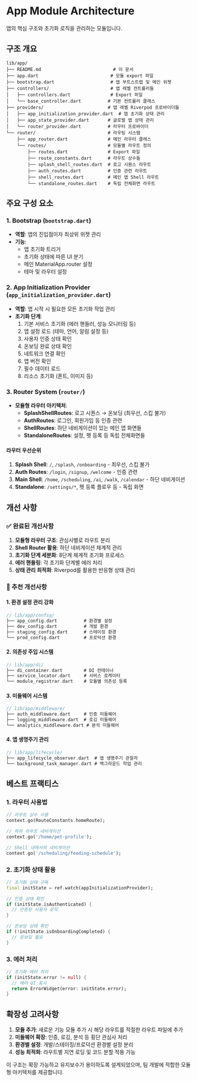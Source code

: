 # App Module Architecture

앱의 핵심 구조와 초기화 로직을 관리하는 모듈입니다.

## 구조 개요

```
lib/app/
├── README.md                           # 이 문서
├── app.dart                           # 모듈 export 파일
├── bootstrap.dart                     # 앱 부트스트랩 및 메인 위젯
├── controllers/                       # 앱 레벨 컨트롤러들
│   ├── controllers.dart               # Export 파일
│   └── base_controller.dart          # 기본 컨트롤러 클래스
├── providers/                        # 앱 레벨 Riverpod 프로바이더들
│   ├── app_initialization_provider.dart  # 앱 초기화 상태 관리
│   ├── app_state_provider.dart       # 글로벌 앱 상태 관리
│   └── router_provider.dart          # 라우터 프로바이더
└── router/                           # 라우팅 시스템
    ├── app_router.dart               # 메인 라우터 클래스
    └── routes/                       # 모듈별 라우트 정의
        ├── routes.dart               # Export 파일
        ├── route_constants.dart      # 라우트 상수들
        ├── splash_shell_routes.dart  # 로고 시퀀스 라우트
        ├── auth_routes.dart          # 인증 관련 라우트
        ├── shell_routes.dart         # 메인 앱 Shell 라우트
        └── standalone_routes.dart    # 독립 전체화면 라우트
```

## 주요 구성 요소

### 1. Bootstrap (`bootstrap.dart`)
- **역할**: 앱의 진입점이자 최상위 위젯 관리
- **기능**:
  - 앱 초기화 트리거
  - 초기화 상태에 따른 UI 분기
  - 메인 MaterialApp.router 설정
  - 테마 및 라우터 설정

### 2. App Initialization Provider (`app_initialization_provider.dart`)
- **역할**: 앱 시작 시 필요한 모든 초기화 작업 관리
- **초기화 단계**:
  1. 기본 서비스 초기화 (에러 핸들러, 성능 모니터링 등)
  2. 앱 설정 로드 (테마, 언어, 알림 설정 등)
  3. 사용자 인증 상태 확인
  4. 온보딩 완료 상태 확인
  5. 네트워크 연결 확인
  6. 앱 버전 확인
  7. 필수 데이터 로드
  8. 리소스 초기화 (폰트, 이미지 등)

### 3. Router System (`router/`)
- **모듈형 라우터 아키텍처**:
  - **SplashShellRoutes**: 로고 시퀀스 → 온보딩 (최우선, 스킵 불가)
  - **AuthRoutes**: 로그인, 회원가입 등 인증 관련
  - **ShellRoutes**: 하단 네비게이션이 있는 메인 앱 화면들
  - **StandaloneRoutes**: 설정, 펫 등록 등 독립 전체화면들

#### 라우터 우선순위
1. **Splash Shell**: `/`, `/splash`, `/onboarding` - 최우선, 스킵 불가
2. **Auth Routes**: `/login`, `/signup`, `/welcome` - 인증 관련
3. **Main Shell**: `/home`, `/scheduling`, `/ai`, `/walk`, `/calendar` - 하단 네비게이션
4. **Standalone**: `/settings/*`, 펫 등록 플로우 등 - 독립 화면

## 개선 사항

### ✅ 완료된 개선사항
1. **모듈형 라우터 구조**: 관심사별로 라우트 분리
2. **Shell Router 활용**: 하단 네비게이션 체계적 관리
3. **초기화 단계 세분화**: 8단계 체계적 초기화 프로세스
4. **에러 핸들링**: 각 초기화 단계별 에러 처리
5. **상태 관리 최적화**: Riverpod를 활용한 반응형 상태 관리

### 🔄 추천 개선사항

#### 1. 환경 설정 관리 강화
```dart
// lib/app/config/
├── app_config.dart          # 환경별 설정
├── dev_config.dart          # 개발 환경
├── staging_config.dart      # 스테이징 환경
└── prod_config.dart         # 프로덕션 환경
```

#### 2. 의존성 주입 시스템
```dart
// lib/app/di/
├── di_container.dart        # DI 컨테이너
├── service_locator.dart     # 서비스 로케이터
└── module_registrar.dart    # 모듈별 의존성 등록
```

#### 3. 미들웨어 시스템
```dart
// lib/app/middleware/
├── auth_middleware.dart     # 인증 미들웨어
├── logging_middleware.dart  # 로깅 미들웨어
└── analytics_middleware.dart # 분석 미들웨어
```

#### 4. 앱 생명주기 관리
```dart
// lib/app/lifecycle/
├── app_lifecycle_observer.dart  # 앱 생명주기 관찰자
└── background_task_manager.dart # 백그라운드 작업 관리
```

## 베스트 프랙티스

### 1. 라우터 사용법
```dart
// 라우트 상수 사용
context.go(RouteConstants.homeRoute);

// 하위 라우트 네비게이션
context.go('/home/pet-profile');

// Shell 내에서의 네비게이션
context.go('/scheduling/feeding-schedule');
```

### 2. 초기화 상태 활용
```dart
// 초기화 상태 구독
final initState = ref.watch(appInitializationProvider);

// 인증 상태 확인
if (initState.isAuthenticated) {
  // 인증된 사용자 로직
}

// 온보딩 상태 확인
if (!initState.isOnboardingCompleted) {
  // 온보딩 필요
}
```

### 3. 에러 처리
```dart
// 초기화 에러 처리
if (initState.error != null) {
  // 에러 UI 표시
  return ErrorWidget(error: initState.error);
}
```

## 확장성 고려사항

1. **모듈 추가**: 새로운 기능 모듈 추가 시 해당 라우트를 적절한 라우트 파일에 추가
2. **미들웨어 확장**: 인증, 로깅, 분석 등 횡단 관심사 처리
3. **환경별 설정**: 개발/스테이징/프로덕션 환경별 설정 분리
4. **성능 최적화**: 라우트별 지연 로딩 및 코드 분할 적용 가능

이 구조는 확장 가능하고 유지보수가 용이하도록 설계되었으며, 팀 개발에 적합한 모듈형 아키텍처를 제공합니다.